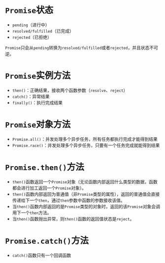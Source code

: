 # `Promise`状态

- `pending`（进行中）
- `resolved/fulfilled`（已完成）
- `rejected`（已拒绝）

`Promise`只会从`pending`转换为`resolved/fulfilled`或者`rejected`，并且状态不可逆。

# `Promise`实例方法

- `then()`：正确结果，接收两个函数参数（`resolve`、`reject`）
- `catch()`：异常结果
- `finally()`：执行完成结果

# `Promise`对象方法

- `Promise.all()`：并发处理多个异步任务，所有任务都执行完成才能得到结果
- `Promise.race()`：并发处理多个异步任务，只要有一个任务完成就能得到结果

# `Promise.then()`方法

- `then()`函数返回一个`Promise`对象（无论函数内部返回什么类型的数据，函数都会进行加工返回一个`Promise`对象）。
- `then()`函数内部返回为普通值（非`Promise`类型的属性），返回的普通值会直接传递给下一个`then`，通过`then`参数中函数的参数接收该值。
- 当`then()`函数内部返回的是`Promise`类型的对象时，返回的该`Promise`对象会调用下一个`then`方法。
- 当`then()`函数抛出异常，则`then()`函数的返回值状态是`reject`。

# `Promise.catch()`方法

- `catch()`函数只有一个回调函数
